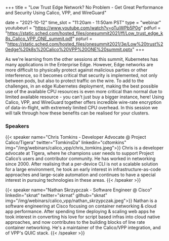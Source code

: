 +++
title = "Low Trust Edge Network? No Problem - Get Great Performance and Security Using Calico, VPP, and WireGuard"

date = "2021-10-12"
time_slot = "11:20am - 11:50am PST"
type = "webinar"
youtubeurl = "https://www.youtube.com/watch?v=oTuiWPb5P0g"
pdfurl =  "https://static.sched.com/hosted_files/onesummit2021/ff/Low_trust_edge_k8s_Calico_VPP_ONE_summit.pdf"
ppturl = "https://static.sched.com/hosted_files/onesummit2021/3e/Low%20trust%20edge%20k8s%20Calico%20VPP%20ONE%20summit.pptx"
+++

As we're learning from the other sessions at this summit, Kubernetes has many applications in the Enterprise Edge. However, Edge networks are more difficult to physically protect against malicious parties or other interference, so it becomes critical that security is implemented, not only between pods, but also to protect traffic on the wire. To add to the challenges, in an edge Kubernetes deployment, making the best possible use of the available CPU resources is even more critical than normal due to limited available resource - you can't just buy a bigger instance, here! Using Calico, VPP, and WireGuard together offers incredible wire-rate encryption of data-in-flight, with extremely limited CPU overhead. In this session we will talk through how these benefits can be realised for your clusters. 

### Speakers

{{< speaker name="Chris Tomkins - Developer Advocate @ Project Calico/Tigera" twitter="TomkinsDa" linkedin="cdtomkins" img="/img/webinars/calico_vpp/chris_tomkins.jpeg">}}
Chris is a developer advocate at Tigera, where he champions user needs to support Project Calico’s users and 
contributor community. He has worked in networking since 2000. After realising that a per-device CLI is not a 
scalable solution for a large environment, he took an early interest in infrastructure-as-code approaches and 
large-scale automation and continues to have a special interest in pursuing technologies in these areas.
{{< /speaker >}}

{{< speaker name="Nathan Skrzypczak - Software Engineer @ Cisco" linkedin="sknat" twitter="skrnat" github="sknat" img="/img/webinars/calico_vpp/nathan_skrzypczak.jpeg">}}
Nathan is a software engineering at Cisco focusing on container networking & cloud app performance. After spending 
time deploying & scaling web apps he took interest in converting his love for script based infras into cloud native 
approaches, and now contributes to the building blocks of line rate container networking. He's a maintainer of the 
Calico/VPP integration, and of VPP's QUIC stack.
{{< /speaker >}}
